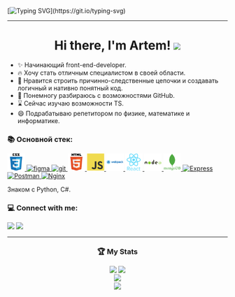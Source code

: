 [![Typing SVG](https://readme-typing-svg.herokuapp.com?font=Fira+Code&pause=1000&width=435&separator=%3C&lines=%3E+console.log('Hello%2C+World!');%3CHello%2C+World!)](https://git.io/typing-svg)
***
<h1 align="center">Hi there, I'm Artem!
 <img src="https://github.com/blackcater/blackcater/raw/main/images/Hi.gif" height="32"/>
</h1>

* ✨ Начинающий front-end-developer.
* 🔥 Хочу стать отличным специалистом в своей области.
* 👀 Нравится строить причинно-следственные цепочки и создавать логичный и нативно понятный код.
* 🐾 Понемногу разбираюсь с возможностями GitHub.
* ⌛ Сейчас изучаю возможности TS.
* 😄 Подрабатываю репетитором по физике, математике и информатике.
<h3 align="left">📚 Основной стек:</h3>
<p align="left"> 
 <a href="https://www.w3schools.com/css/" target="_blank" rel="noreferrer"> 
  <img src="https://raw.githubusercontent.com/devicons/devicon/master/icons/css3/css3-original-wordmark.svg" alt="css3" width="40" height="40"/> 
 </a> 
 <a href="https://www.figma.com/" target="_blank" rel="noreferrer"> 
  <img src="https://www.vectorlogo.zone/logos/figma/figma-icon.svg" alt="figma" width="40" height="40"/> 
 </a> 
 <a href="https://git-scm.com/" target="_blank" rel="noreferrer"> 
  <img src="https://www.vectorlogo.zone/logos/git-scm/git-scm-icon.svg" alt="git" width="40" height="40"/> 
 </a> 
 <a href="https://www.w3.org/html/" target="_blank" rel="noreferrer"> 
  <img src="https://raw.githubusercontent.com/devicons/devicon/master/icons/html5/html5-original-wordmark.svg" alt="html5" width="40" height="40"/> 
 </a> 
 <a href="https://developer.mozilla.org/en-US/docs/Web/JavaScript" target="_blank" rel="noreferrer"> 
  <img src="https://raw.githubusercontent.com/devicons/devicon/master/icons/javascript/javascript-original.svg" alt="javascript" width="40" height="40"/>  
 </a> 
 <a href="https://webpack.js.org" target="_blank" rel="noreferrer"> 
   <img src="https://raw.githubusercontent.com/devicons/devicon/d00d0969292a6569d45b06d3f350f463a0107b0d/icons/webpack/webpack-original-wordmark.svg" alt="webpack" width="40" height="40"/> 
 </a> 
 <a href="https://react.dev" target="_blank" rel="noreferrer"> 
  <img src="https://github.com/devicons/devicon/blob/master/icons/react/react-original-wordmark.svg" alt="react" width="40" height="40"/> 
 </a> 
  <a href="https://nodejs.org/ru/about" target="_blank" rel="noreferrer"> 
  <img src="https://github.com/devicons/devicon/blob/master/icons/nodejs/nodejs-original-wordmark.svg" alt="nodeJS" width="40" height="40"/> 
 </a>
 <a href="https://www.mongodb.com/" target="_blank" rel="noreferrer"> 
  <img src="https://github.com/devicons/devicon/blob/master/icons/mongodb/mongodb-plain-wordmark.svg" alt="mongoDB" width="40" height="40"/> 
 </a> 
 <a href="https://expressjs.com/ru/" target="_blank" rel="noreferrer"> 
  <img class="img" src="https://yandex.ru/images/search?from=tabbar&img_url=https%3A%2F%2Fcamo.githubusercontent.com%2F02a00f830d4ce11ec215e757d5e37c5c9f16e987145589f28efccd87d01ecb69%2F68747470733a2f2f7265732e636c6f7564696e6172792e636f6d2f646532796d66756c342f696d6167652f75706c6f61642f76313634373633343939382f6d61696e2d706f7274666f6c696f2f746563682d736b696c6c732f657870726573735f69627466766c2e706e67&isize=small&lr=11168&pos=28&rpt=simage&text=express%20icon%20svg" alt="Express" width="40" height="40"/> 
 </a> 
 <a href="https://www.postman.com/product/what-is-postman/" target="_blank" rel="noreferrer"> 
  <img src="https://www.svgrepo.com/show/354202/postman-icon.svg" alt="Postman" width="40" height="40"/> 
 </a> 
 <a href="https://nginx.org/ru/" target="_blank" rel="noreferrer"> 
  <img class="img" src="https://notes.portebois.net/2017/03/24/nginx-rate-limiting-in-a-nutshell/nginx-logo.png" alt="Nginx" width="40" height="40"/> 
 </a> 

<!--  <a href="" target="_blank" rel="noreferrer"> 
  <img src="" alt="" width="40" height="40"/> 
 </a> 
 -->

 
</p>
<p>Знаком с Python, C#.</p>
<h3 align="left"> 💻 Connect with me:</h3>
<p>
<img height="21px" src="https://img.shields.io/badge/@Frich22-2CA5E0?style=default&logo=telegram&logoColor=white">
<img height="21px" src="https://img.shields.io/badge/frich.g22@gmail.com-D14836?style=default&logo=gmail&logoColor=white">
</p>
<hr>
<h3 align="center">🏆 My Stats</h3>
<!-- почему-то оригинальная ссылка не робит у маков вроде, вторая норм -->
<!-- https://github-readme-stats-ruby-one.vercel.app -->
<!-- github-readme-stats-sigma-five.vercel.app -->
<!-- https://github-readme-stats.vercel.app -->
<div align="center">
 <img style="height: 150px;" src="https://github-readme-stats-sigma-five.vercel.app/api?username=Art-Frich&show_icons=true&theme=merko" />
 <img style="height: 150px;" src="https://github-readme-stats-sigma-five.vercel.app/api/top-langs/?username=Art-Frich&theme=merko&layout=compact" />
</div>
<div align="center">
 <img src="https://www.codewars.com/users/Frich22/badges/large?theme=dark">
</div>
<div align="center">
 <img src="https://leetcode-stats-six.vercel.app/api?username=Art-Frich&theme=dark">
</div>

<!-- <hr> -->
<!-- <div align="right">
 <img src="https://quotes-github-readme.vercel.app/api?type=horizontal&theme=merko" - рандомные цитаты/>
</div> -->


<!-- <h3 align="center">👀 My some projects</h3>

* Последний проект в рамках "пробы сил" - тестовый кейс для Neoflex.
     - Функционал: добавить позицию товара в корзину по кнопке "купить", перейти в корзину по клику на иконку, удалять позиции в корзине и изменять их количество.
     - Использовано: ванильный JS, HTML5, CSS3, Git, sessionStorage.
     - Ссылка на проект: https://art-frich.github.io/testCase-siteOfHeadphones/

* Один из первых кейсов - проект игры "найди пару". Ничего особенного, но реализованный проект радует мои глаза своей анимацией и дизайном.
     - Функционал: переворачивать карточки по клику.
     - Использовано: ванильный JS, CSS3, HTML5, jQuery.
     - Ссылка на проект: https://art-frich.github.io/project-find-a-pair/ -->
